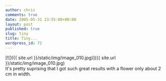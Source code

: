 ```yaml
---
author: chris
comments: true
date: 2005-05-31 23:55:00+00:00
layout: post
published: true
slug: tiny
title: Tiny...
wordpress_id: 72
---
```


[![]({{ site.url }}/static/img/image_010.jpg)]({{ site.url }}/static/img/image_010.jpg)  
It's pretty suprising that I got such great results with a flower only about 2 cm in width.
